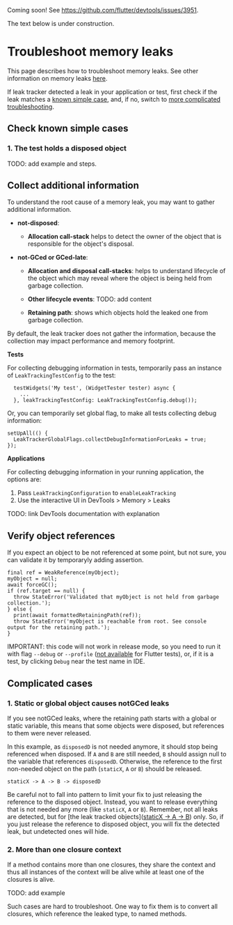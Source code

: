 Coming soon! See https://github.com/flutter/devtools/issues/3951.

The text below is under construction.

# Troubleshoot memory leaks

This page describes how to troubleshoot memory leaks. See other information on memory leaks [here](../README.md).

If leak tracker detected a leak in your application or test, first check if the leak matches a [known simple case](#known-simple-cases), and, if no,
switch to [more complicated troubleshooting](#more-complicated-cases).

## Check known simple cases

### 1. The test holds a disposed object

TODO: add example and steps.

## Collect additional information

To understand the root cause of a memory leak, you may want to gather additional information.

- **not-disposed**:

    - **Allocation call-stack** helps to detect
        the owner of the object that is responsible for the object's disposal.

- **not-GCed or GCed-late**:

    - **Allocation and disposal call-stacks**: helps to understand lifecycle of the
        object which may reveal where the object is being held from garbage collection.

    - **Other lifecycle events**: TODO: add content

    - **Retaining path**: shows which objects hold the leaked one from garbage collection.


By default, the leak tracker does not gather the information, because the collection may
impact performance and memory footprint.

**Tests**

For collecting debugging information in tests, temporarily pass an instance of `LeakTrackingTestConfig` to the test:

```
  testWidgets('My test', (WidgetTester tester) async {
    ...
  }, leakTrackingTestConfig: LeakTrackingTestConfig.debug());
```

Or, you can temporarily set global flag, to make all tests collecting debug information:

```
setUpAll(() {
  LeakTrackerGlobalFlags.collectDebugInformationForLeaks = true;
});
```

**Applications**

For collecting debugging information in your running application, the options are:

1. Pass `LeakTrackingConfiguration` to `enableLeakTracking`
2. Use the interactive UI in DevTools > Memory > Leaks

TODO: link DevTools documentation with explanation

## Verify object references

If you expect an object to be not referenced at some point,
but not sure, you can validate it by temporaryly adding assertion.

```
final ref = WeakReference(myObject);
myObject = null;
await forceGC();
if (ref.target == null) {
  throw StateError('Validated that myObject is not held from garbage collection.');
} else {
  print(await formattedRetainingPath(ref));
  throw StateError('myObject is reachable from root. See console output for the retaining path.');
}
```

IMPORTANT: this code will not work in release mode, so
you need to run it with flag `--debug` or `--profile`
([not available](https://github.com/flutter/flutter/issues/127331) for Flutter tests),
or, if it is a test, by clicking `Debug` near the test name in IDE.

## Complicated cases

### 1. Static or global object causes notGCed leaks

If you see notGCed leaks, where the retaining path starts with a global or static variable,
this means that some objects were disposed, but references to them were never released.

In this example, as `disposedD` is not needed anymore, it should stop being referenced when disposed.
If `A` and `B` are still needed, `B` should assign null to the variable that references `disposedD`.
Otherwise, the reference to the first non-needed object on the path (`staticX`, `A` or `B`) should be released.

```
staticX -> A -> B -> disposedD
```

Be careful not to fall into pattern to limit your fix to just releasing the reference to the disposed object. 
Instead, you want to release everything that is not needed any more (like `staticX`, `A` or `B`).
Remember, not all leaks are detected, but for 
[the leak tracked objects]([staticX -> A -> B](https://github.com/dart-lang/leak_tracker/blob/main/doc/DETECT.md#by-tracked-classes)) 
only. So, if you just release the 
reference to disposed object, you will fix the detected leak, but undetected ones will hide.

### 2. More than one closure context

If a method contains more than one closures, they share the context and thus all
instances of the context will be alive while at least one of the closures is alive.

TODO: add example

Such cases are hard to troubleshoot. One way to fix them is to convert all closures,
which reference the leaked type, to named methods.

